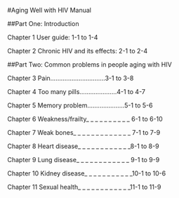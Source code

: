 #Aging Well with HIV Manual

##Part One: Introduction

Chapter 1 User guide: 1-1 to 1-4

Chapter 2 Chronic HIV and its effects: 2-1 to 2-4

##Part Two: Common problems in people aging with HIV

Chapter 3 Pain...............................3-1 to 3-8

Chapter 4 Too many pills.....................4-1 to 4-7

Chapter 5 Memory problem.....................5-1 to 5-6

Chapter 6 Weakness/frailty_ _ _ _ _ _ _ _ _ _ 6-1 to 6-10

Chapter 7	Weak bones_ _ _ _ _ _ _ _ _ _ _ _ _ 7-1 to 7-9

Chapter 8	Heart disease_ _ _ _ _ _ _ _ _ _ _ _8-1 to 8-9

Chapter 9 Lung disease_ _ _ _ _ _ _ _ _ _ _ _ 9-1 to 9-9

Chapter 10 Kidney disease_ _ _ _ _ _ _ _ _ _ _10-1 to 10-6

Chapter 11 	Sexual health_ _ _ _ _ _ _ _ _ _ _ _11-1 to 11-9

